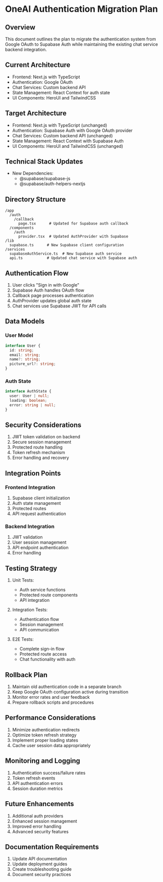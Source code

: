 # OneAI Authentication Migration Plan

## Overview

This document outlines the plan to migrate the authentication system from Google OAuth to Supabase Auth while maintaining the existing chat service backend integration.

## Current Architecture

- Frontend: Next.js with TypeScript
- Authentication: Google OAuth
- Chat Services: Custom backend API
- State Management: React Context for auth state
- UI Components: HeroUI and TailwindCSS

## Target Architecture

- Frontend: Next.js with TypeScript (unchanged)
- Authentication: Supabase Auth with Google OAuth provider
- Chat Services: Custom backend API (unchanged)
- State Management: React Context with Supabase Auth
- UI Components: HeroUI and TailwindCSS (unchanged)

## Technical Stack Updates

- New Dependencies:
  - @supabase/supabase-js
  - @supabase/auth-helpers-nextjs

## Directory Structure

```
/app
  /auth
    /callback
      page.tsx      # Updated for Supabase auth callback
  /components
    /auth
      provider.tsx  # Updated AuthProvider with Supabase
/lib
  supabase.ts      # New Supabase client configuration
/services
  supabaseAuthService.ts  # New Supabase auth service
  api.ts           # Updated chat service with Supabase auth
```

## Authentication Flow

1. User clicks "Sign in with Google"
2. Supabase Auth handles OAuth flow
3. Callback page processes authentication
4. AuthProvider updates global auth state
5. Chat services use Supabase JWT for API calls

## Data Models

### User Model

```typescript
interface User {
  id: string;
  email: string;
  name?: string;
  picture_url?: string;
}
```

### Auth State

```typescript
interface AuthState {
  user: User | null;
  loading: boolean;
  error: string | null;
}
```

## Security Considerations

1. JWT token validation on backend
2. Secure session management
3. Protected route handling
4. Token refresh mechanism
5. Error handling and recovery

## Integration Points

### Frontend Integration

1. Supabase client initialization
2. Auth state management
3. Protected routes
4. API request authentication

### Backend Integration

1. JWT validation
2. User session management
3. API endpoint authentication
4. Error handling

## Testing Strategy

1. Unit Tests:

   - Auth service functions
   - Protected route components
   - API integration

2. Integration Tests:

   - Authentication flow
   - Session management
   - API communication

3. E2E Tests:
   - Complete sign-in flow
   - Protected route access
   - Chat functionality with auth

## Rollback Plan

1. Maintain old authentication code in a separate branch
2. Keep Google OAuth configuration active during transition
3. Monitor error rates and user feedback
4. Prepare rollback scripts and procedures

## Performance Considerations

1. Minimize authentication redirects
2. Optimize token refresh strategy
3. Implement proper loading states
4. Cache user session data appropriately

## Monitoring and Logging

1. Authentication success/failure rates
2. Token refresh events
3. API authentication errors
4. Session duration metrics

## Future Enhancements

1. Additional auth providers
2. Enhanced session management
3. Improved error handling
4. Advanced security features

## Documentation Requirements

1. Update API documentation
2. Update deployment guides
3. Create troubleshooting guide
4. Document security practices
